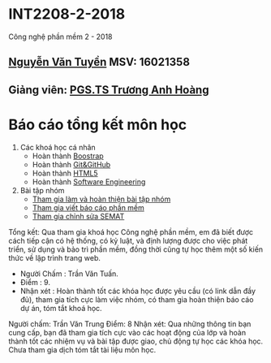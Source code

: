 ﻿# INT2208-2-2018
Công nghệ phần mềm 2 - 2018 
## [Nguyễn Văn Tuyền](https://github.com/Vuongkhaituyen) MSV: 16021358
## Giảng viên: [PGS.TS Trương Anh Hoàng](http://www.uet.vnu.edu.vn/~hoangta/)
# Báo cáo tổng kết môn học

1. Các khoá học cá nhân
	- Hoàn thành [Boostrap](https://github.com/Vuongkhaituyen/INT2208-2-2018/blob/master/NguyenVanTuyen/Bootstrap/Bootstrap.png)
	- Hoàn thành [Git&GitHub](https://github.com/Vuongkhaituyen/INT2208-2-2018/blob/master/NguyenVanTuyen/GitandGitHub/GitandGitHub.png)
	- Hoàn thành [HTML5](https://github.com/Vuongkhaituyen/INT2208-2-2018/blob/master/NguyenVanTuyen/HTML5/HTML5.png)
	- Hoàn thành [Software Engineering](https://github.com/Vuongkhaituyen/INT2208-2-2018/blob/master/NguyenVanTuyen/Software%20Engineering/Software%20Engineering.png)
2. Bài tập nhóm
	- [Tham gia làm và hoàn thiện bài tập nhóm](https://github.com/truonganhhoang/INT2208-2-2018/tree/master/nhom-4T)
	- [Tham gia viết báo cáo phần mềm](https://docs.google.com/document/d/1Lh95iyfd_GO0_WQroUXx-cMFoXA_DFEgINa5PdJLaIo/edit?usp=sharing)
	- [Tham gia chỉnh sửa SEMAT](https://github.com/truonganhhoang/INT2208-2-2018/blob/master/nhom-4T/SEMAT.xlsx)

Tổng kết: Qua tham gia khoá học Công nghệ phần mềm, em đã biết được cách tiếp cận có hệ thống, có kỷ luật, và định lượng được cho việc phát triển,
sử dụng và bảo trì phần mềm, đồng thời cũng tự học thêm một số kiến thức về lập trình trang web.


- Người Chấm : Trần Văn Tuấn.
- Điểm : 9.
- Nhận xét : Hoàn thành tốt các khóa học được yêu cầu (có link dẫn đầy đủ), tham gia tích cực làm việc nhóm, có tham gia hoàn thiện báo cáo dự án, tóm tắt khoá học.

Người chấm: Trần Văn Trung
Điểm: 8
Nhận xét: Qua những thông tin bạn cung cấp, bạn đã tham gia tích cực vào các hoạt động của lớp và hoàn thành tốt các nhiệm vụ và bài tập được giao, chủ động tự học các khóa học. Chưa tham gia dịch tóm tắt tài liệu môn học.
